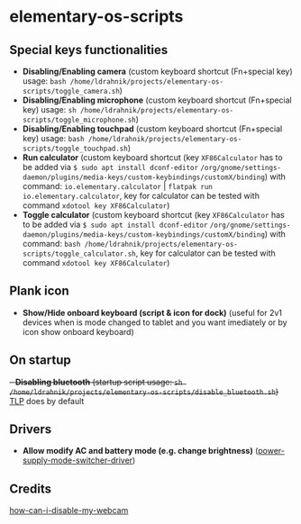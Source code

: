 # elementary-os-scripts

## Special keys functionalities

- **Disabling/Enabling camera** (custom keyboard shortcut (Fn+special key) usage: `bash /home/ldrahnik/projects/elementary-os-scripts/toggle_camera.sh`)
- **Disabling/Enabling microphone** (custom keyboard shortcut (Fn+special key) usage: `sh /home/ldrahnik/projects/elementary-os-scripts/toggle_microphone.sh`)
- **Disabling/Enabling touchpad** (custom keyboard shortcut (Fn+special key) usage: `bash /home/ldrahnik/projects/elementary-os-scripts/toggle_touchpad.sh`)
- **Run calculator** (custom keyboard shortcut (key `XF86Calculator` has to be added via `$ sudo apt install dconf-editor` `/org/gnome/settings-daemon/plugins/media-keys/custom-keybindings/customX/binding`) with command: `io.elementary.calculator` | `flatpak run io.elementary.calculator`, key for calculator can be tested with command `xdotool key XF86Calculator`)
- **Toggle calculator** (custom keyboard shortcut (key `XF86Calculator` has to be added via `$ sudo apt install dconf-editor` `/org/gnome/settings-daemon/plugins/media-keys/custom-keybindings/customX/binding`) with command: `bash /home/ldrahnik/projects/elementary-os-scripts/toggle_calculator.sh`, key for calculator can be tested with command `xdotool key XF86Calculator`)

## Plank icon

- **Show/Hide onboard keyboard (script & icon for dock)** (useful for 2v1 devices when is mode changed to tablet and you want imediately or by icon show onboard keyboard)

## On startup

~~- **Disabling bluetooth** (startup script usage: `sh /home/ldrahnik/projects/elementary-os-scripts/disable_bluetooth.sh`)~~ [TLP](https://linrunner.de/tlp/faq/radio.html) does by default

## Drivers

- **Allow modify AC and battery mode (e.g. change brightness)** ([power-supply-mode-switcher-driver]( https://github.com/ldrahnik/power-supply-mode-switcher-driver))

## Credits

[how-can-i-disable-my-webcam](https://askubuntu.com/questions/166809/how-can-i-disable-my-webcam)

